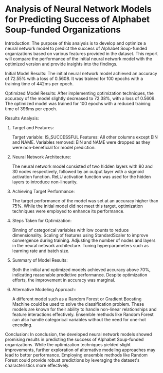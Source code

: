 # Analysis of Neural Network Models for Predicting Success of Alphabet Soup-funded Organizations

Introduction:
The purpose of this analysis is to develop and optimize a neural network model to predict the success of Alphabet Soup-funded organizations based on various features provided in the dataset. This report will compare the performance of the initial neural network model with the optimized version and provide insights into the findings.

Initial Model Results:
The initial neural network model achieved an accuracy of 72.55% with a loss of 0.5608. It was trained for 100 epochs with a training time of 442ms per epoch.

Optimized Model Results:
After implementing optimization techniques, the accuracy of the model slightly decreased to 72.38%, with a loss of 0.5609. The optimized model was trained for 100 epochs with a reduced training time of 396ms per epoch.

Results Analysis:

1. Target and Features:

    Target variable: IS_SUCCESSFUL
    Features: All other columns except EIN and NAME.
    Variables removed: EIN and NAME were dropped as they were non-beneficial for model prediction.

2. Neural Network Architecture:

    The neural network model consisted of two hidden layers with 80 and 30 nodes respectively, followed by an output layer with a sigmoid activation function.
    ReLU activation function was used for the hidden layers to introduce non-linearity.

3. Achieving Target Performance:

    The target performance of the model was set at an accuracy higher than 75%.
    While the initial model did not meet this target, optimization techniques were employed to enhance its performance.

4. Steps Taken for Optimization:

    Binning of categorical variables with low counts to reduce dimensionality.
    Scaling of features using StandardScaler to improve convergence during training.
    Adjusting the number of nodes and layers in the neural network architecture.
    Tuning hyperparameters such as learning rate and batch size.

5. Summary of Model Results:

    Both the initial and optimized models achieved accuracy above 70%, indicating reasonable predictive performance.
    Despite optimization efforts, the improvement in accuracy was marginal.

6. Alternative Modeling Approach:

    A different model such as a Random Forest or Gradient Boosting Machine could be used to solve the classification problem.
    These models are known for their ability to handle non-linear relationships and feature interactions effectively.
    Ensemble methods like Random Forest can also handle categorical variables without the need for one-hot encoding.

Conclusion:
In conclusion, the developed neural network models showed promising results in predicting the success of Alphabet Soup-funded organizations. While the optimization techniques yielded slight improvements, further exploration of alternative modeling approaches may lead to better performance. Employing ensemble methods like Random Forest could provide robust predictions by leveraging the dataset's characteristics more effectively.